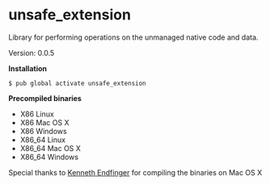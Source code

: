 unsafe_extension
=====

Library for performing operations on the unmanaged native code and data.

Version: 0.0.5

**Installation**

```
$ pub global activate unsafe_extension
```

**Precompiled binaries**  

- X86 Linux
- X86 Mac OS X
- X86 Windows
- X86_64 Linux
- X86_64 Mac OS X
- X86_64 Windows

Special thanks to [Kenneth Endfinger](https://github.com/kaendfinger) for compiling the binaries on Mac OS X
